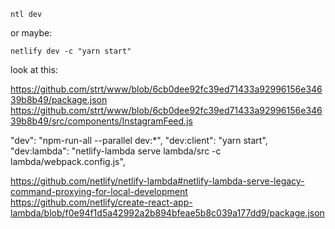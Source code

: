 `ntl dev`

or maybe:

`netlify dev -c "yarn start"`

look at this:

https://github.com/strt/www/blob/6cb0dee92fc39ed71433a92996156e34639b8b49/package.json
https://github.com/strt/www/blob/6cb0dee92fc39ed71433a92996156e34639b8b49/src/components/InstagramFeed.js

"dev": "npm-run-all --parallel dev:*",
    "dev:client": "yarn start",
    "dev:lambda": "netlify-lambda serve lambda/src -c lambda/webpack.config.js",


https://github.com/netlify/netlify-lambda#netlify-lambda-serve-legacy-command-proxying-for-local-development
https://github.com/netlify/create-react-app-lambda/blob/f0e94f1d5a42992a2b894bfeae5b8c039a177dd9/package.json

